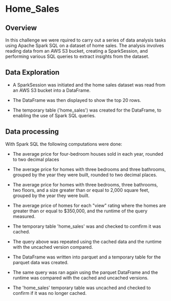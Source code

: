 # Home_Sales

## Overview

In this challenge we were rquired to carry out a series of data analysis tasks using Apache Spark SQL on a dataset of home sales. The analysis involves reading data from an AWS S3 bucket, creating a SparkSession, and performing various SQL queries to extract insights from the dataset.


## Data Exploration
- A SparkSession was initiated and the home sales dataset was read from an AWS S3 bucket into a DataFrame.
- The DataFrame was then displayed to show the top 20 rows.

- The temporary table ('home_sales') was created for the DataFrame, to enabling the use of Spark SQL queries.


## Data processing
With Spark SQL the following computations were done:

  - The average price for four-bedroom houses sold in each year, rounded to two decimal places 

- The average price for homes with three bedrooms and three bathrooms, grouped by the year they were built, rounded to two decimal places.

- The average price for homes with three bedrooms, three bathrooms, two floors, and a size greater than or equal to 2,000 square feet, grouped by the year they were built.

- The average price of homes for each "view" rating where the homes are greater than or equal to $350,000, and the runtime of the query measured.

- The temporary table 'home_sales' was and checked to comfirm it was cached.

- The query above was repeated using the cached data and the runtime with the uncached version compared.

- The DataFrame was written into parquet and a temporary table for the parquet data was created.

- The same query was ran again using the parquet DataFrame and the runtime was compared with the cached and uncached versions.

- The 'home_sales' temporary table was uncached and checked to confirm if it was no longer cached.
